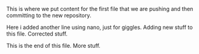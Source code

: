 This is where we put content for the first file that we are pushing and then committing to the new repository.

Here i added another line using nano, just for giggles.
Adding new stuff to this file. Corrected stuff.

This is the end of this file.
More stuff.
